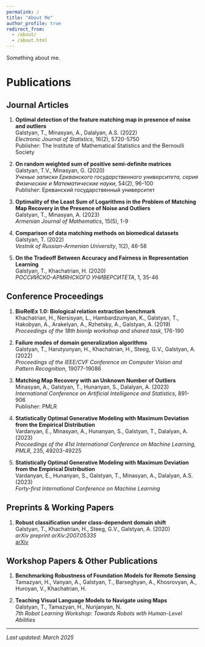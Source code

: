 ```yaml
---
permalink: /
title: "About Me"
author_profile: true
redirect_from: 
  - /about/
  - /about.html
---
```


Something about me.

# Publications

## Journal Articles

1. **Optimal detection of the feature matching map in presence of noise and outliers**  
   Galstyan, T., Minasyan, A., Dalalyan, A.S. (2022)  
   *Electronic Journal of Statistics*, 16(2), 5720-5750  
   Publisher: The Institute of Mathematical Statistics and the Bernoulli Society  
   
2. **On random weighted sum of positive semi-definite matrices**  
   Galstyan, T.V., Minasyan, G. (2020)  
   *Ученые записки Ереванского государственного университета, серия Физические и Математические науки*, 54(2), 96-100  
   Publisher: Ереванский государственный университет  
   
3. **Optimality of the Least Sum of Logarithms in the Problem of Matching Map Recovery in the Presence of Noise and Outliers**  
   Galstyan, T., Minasyan, A. (2023)  
   *Armenian Journal of Mathematics*, 15(5), 1-9  
   
4. **Comparison of data matching methods on biomedical datasets**  
   Galstyan, T. (2022)  
   *Vestnik of Russian-Armenian University*, 1(2), 46-58  
   
5. **On the Tradeoff Between Accuracy and Fairness in Representation Learning**  
   Galstyan, T., Khachatrian, H. (2020)  
   *РОССИЙСКО-АРМЯНСКОГО УНИВЕРСИТЕТА*, 1, 35-46  

## Conference Proceedings

1. **BioRelEx 1.0: Biological relation extraction benchmark**  
   Khachatrian, H., Nersisyan, L., Hambardzumyan, K., Galstyan, T., Hakobyan, A., Arakelyan, A., Rzhetsky, A., Galstyan, A. (2019)  
   *Proceedings of the 18th bionlp workshop and shared task*, 176-190  
   
2. **Failure modes of domain generalization algorithms**  
   Galstyan, T., Harutyunyan, H., Khachatrian, H., Steeg, G.V., Galstyan, A. (2022)  
   *Proceedings of the IEEE/CVF Conference on Computer Vision and Pattern Recognition*, 19077-19086  
   
3. **Matching Map Recovery with an Unknown Number of Outliers**  
   Minasyan, A., Galstyan, T., Hunanyan, S., Dalalyan, A. (2023)  
   *International Conference on Artificial Intelligence and Statistics*, 891-906  
   Publisher: PMLR  
   
4. **Statistically Optimal Generative Modeling with Maximum Deviation from the Empirical Distribution**  
   Vardanyan, E., Minasyan, A., Hunanyan, S., Galstyan, T., Dalalyan, A. (2023)  
   *Proceedings of the 41st International Conference on Machine Learning, PMLR*, 235, 49203-49225  
   
5. **Statistically Optimal Generative Modeling with Maximum Deviation from the Empirical Distribution**  
   Vardanyan, E., Hunanyan, S., Galstyan, T., Minasyan, A., Dalalyan, A.S. (2023)  
   *Forty-first International Conference on Machine Learning*  

## Preprints & Working Papers

1. **Robust classification under class-dependent domain shift**  
   Galstyan, T., Khachatrian, H., Steeg, G.V., Galstyan, A. (2020)  
   *arXiv preprint arXiv:2007.05335*  
   [arXiv](https://arxiv.org/abs/2007.05335)  

## Workshop Papers & Other Publications

1. **Benchmarking Robustness of Foundation Models for Remote Sensing**  
   Tamazyan, H., Vanyan, A., Galstyan, T., Barseghyan, A., Khosrovyan, A., Huroyan, V., Khachatrian, H.  
   
2. **Teaching Visual Language Models to Navigate using Maps**  
   Galstyan, T., Tamazyan, H., Nurijanyan, N.  
   *7th Robot Learning Workshop: Towards Robots with Human-Level Abilities*  

---

*Last updated: March 2025*